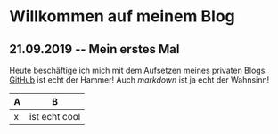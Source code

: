 # Willkommen auf meinem Blog

## 21.09.2019 -- Mein erstes Mal

Heute beschäftige ich mich mit dem Aufsetzen meines privaten Blogs. [GitHub](https://github.com) ist echt der Hammer!
Auch _markdown_ ist ja echt der Wahnsinn!

|  A    |  B    |
| --- | --- |
| x | ist echt cool | 
